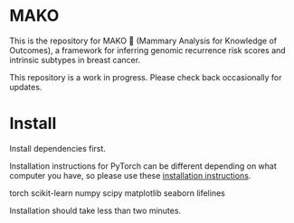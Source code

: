 # MAKO

This is the repository for MAKO 🦈 (Mammary Analysis for Knowledge of Outcomes), a framework for inferring genomic recurrence risk scores and intrinsic subtypes in breast cancer.

This repository is a work in progress. Please check back occasionally for updates.

# Install

Install dependencies first.

Installation instructions for PyTorch can be different depending on what computer you have, so please use these [installation instructions](https://pytorch.org/get-started/locally/).


torch scikit-learn numpy scipy matplotlib seaborn lifelines

Installation should take less than two minutes.

